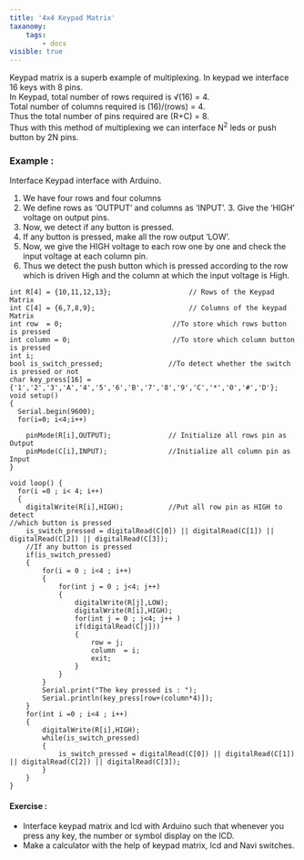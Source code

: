 ```yaml
---
title: '4x4 Keypad Matrix'
taxanomy:
    tags:
        - docs
visible: true
---
```

Keypad matrix is a superb example of multiplexing. In keypad we interface 16 keys with 8 pins.  
In Keypad, total number of rows required is &radic;(16) = 4.  
Total number of columns required is (16)/(rows) = 4.  
Thus the total number of pins required are (R+C) = 8.  
Thus with this method of multiplexing we can interface N<sup>2</sup> leds or push button by 2N pins.
### Example :
Interface Keypad interface with Arduino.
1. We have four rows and four columns
2. We define rows as ‘OUTPUT’ and columns as ‘INPUT’. 3. Give the ‘HIGH’ voltage on output pins. 
4. Now, we detect if any button is pressed. 
5. If any button is pressed, make all the row output ‘LOW’. 
6. Now, we give the HIGH voltage to each row one by one and check the input voltage at each column pin. 
7. Thus we detect the push button which is pressed according to the row which is driven High and the column at which the input voltage is High. 
```arduino
int R[4] = {10,11,12,13};       			// Rows of the Keypad Matrix
int C[4] = {6,7,8,9};           			// Columns of the keypad Matrix 
int row  = 0;                  			//To store which rows button is pressed
int column = 0;                			//To store which column button is pressed
int i; 
bool is_switch_pressed;                //To detect whether the switch is pressed or not 
char key_press[16] = {'1','2','3','A','4','5','6','B','7','8','9','C','*','0','#','D'}; 
void setup()
{
  Serial.begin(9600);
  for(i=0; i<4;i++) 
  
    pinMode(R[i],OUTPUT);              // Initialize all rows pin as Output
    pinMode(C[i],INPUT);               //Initialize all column pin as Input
}

void loop() {
  for(i =0 ; i< 4; i++) 
  {
    digitalWrite(R[i],HIGH);           //Put all row pin as HIGH to detect 
//which button is pressed 
    is_switch_pressed = digitalRead(C[0]) || digitalRead(C[1]) || digitalRead(C[2]) || digitalRead(C[3]); 
    //If any button is pressed 
    if(is_switch_pressed) 
    { 
        for(i = 0 ; i<4 ; i++) 
        {
            for(int j = 0 ; j<4; j++) 
            {
                digitalWrite(R[j],LOW); 
                digitalWrite(R[i],HIGH);          
                for(int j = 0 ; j<4; j++ ) 
                if(digitalRead(C[j])) 
                {
                    row = j;                    
                    column  = i; 
                    exit; 
                }
            }
        }
        Serial.print("The key pressed is : "); 
        Serial.println(key_press[row+(column*4)]);
    }
    for(int i =0 ; i<4 ; i++) 
    {
        digitalWrite(R[i],HIGH);
        while(is_switch_pressed) 
        {
            is_switch_pressed = digitalRead(C[0]) || digitalRead(C[1]) || digitalRead(C[2]) || digitalRead(C[3]); 
        }
    }
}
```  

#### Exercise :
+ Interface keypad matrix and lcd with Arduino such that whenever you press any key, the number or symbol display on the lCD.
+ Make a calculator with the help of keypad matrix, lcd and Navi switches. 
